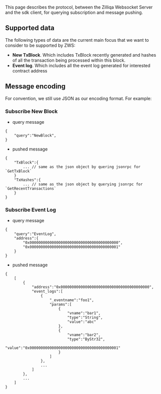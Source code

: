 This page describes the protocol, between the Zilliqa Websocket Server and the sdk client, for querying subscription and message pushing.

## Supported data
The following types of data are the current main focus that we want to consider to be supported by ZWS:

- **New TxBlock**. Which includes TxBlock recently generated and hashes of all the transaction being processed within this block.
- **Event log**. Which includes all the event log generated for interested contract address

## Message encoding
For convention, we still use JSON as our encoding format. For example:
### Subscribe New Block
- query message
```
{
	"query":"NewBlock",
}
```
- pushed message
```
{
	"TxBlock":{
		... // same as the json object by quering jsonrpc for `GetTxBlock`
	}
	"TxHashes":{
		... // same as the json object by querying jsonrpc for `GetRecentTransactions`
	}
}
```
### Subscribe Event Log
- query message
```
{
	"query":"EventLog",
	"address":{
		"0x0000000000000000000000000000000000000000",
		"0x0000000000000000000000000000000000000001"
	}
}
```
- pushed message
```
{
	[
		{
			"address":"0x0000000000000000000000000000000000000000",
			"event_logs":[
				{
					"_eventname":"foo1",
					"params":[
						{
							"vname":"bar1",
							"type":"String",
							"value":"abc"
						},
						{
							"vname":"bar2",
							"type":"ByStr32",
							"value":"0x0000000000000000000000000000000000000001"
						}
					]
				},
				...
			]
		},
		...
	]
}
```

